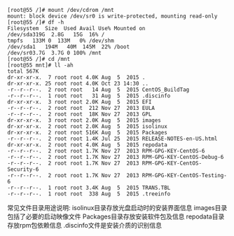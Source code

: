 


    [root@55 /]# mount /dev/cdrom /mnt
    mount: block device /dev/sr0 is write-protected, mounting read-only
    [root@55 /]# df -h
    Filesystem  Size  Used Avail Use% Mounted on
    /dev/sda319G  2.8G   15G  16% /
    tmpfs   133M 0  133M   0% /dev/shm
    /dev/sda1   194M   40M  145M  22% /boot
    /dev/sr03.7G  3.7G 0 100% /mnt
    [root@55 /]# cd /mnt
    [root@55 mnt]# ll -ah
    total 567K
    dr-xr-xr-x.  7 root root 4.0K Aug  5  2015 .
    dr-xr-xr-x. 25 root root 4.0K Oct 23 14:30 ..
    -r--r--r--.  2 root root   14 Aug  5  2015 CentOS_BuildTag
    -r--r--r--.  1 root root   31 Aug  5  2015 .discinfo
    dr-xr-xr-x.  3 root root 2.0K Aug  5  2015 EFI
    -r--r--r--.  2 root root  212 Nov 27  2013 EULA
    -r--r--r--.  2 root root  18K Nov 27  2013 GPL
    dr-xr-xr-x.  3 root root 2.0K Aug  5  2015 images
    dr-xr-xr-x.  2 root root 2.0K Aug  5  2015 isolinux
    dr-xr-xr-x.  2 root root 516K Aug  5  2015 Packages
    -r--r--r--.  2 root root 1.4K Jul 25  2015 RELEASE-NOTES-en-US.html
    dr-xr-xr-x.  2 root root 4.0K Aug  5  2015 repodata
    -r--r--r--.  2 root root 1.7K Nov 27  2013 RPM-GPG-KEY-CentOS-6
    -r--r--r--.  2 root root 1.7K Nov 27  2013 RPM-GPG-KEY-CentOS-Debug-6
    -r--r--r--.  2 root root 1.7K Nov 27  2013 RPM-GPG-KEY-CentOS-Security-6
    -r--r--r--.  2 root root 1.7K Nov 27  2013 RPM-GPG-KEY-CentOS-Testing-6
    -r--r--r--.  1 root root 3.4K Aug  5  2015 TRANS.TBL
    -r--r--r--.  1 root root  338 Aug  5  2015 .treeinfo

常见文件目录用途说明:
isolinux目录存放光盘启动时的安装界面信息
images目录包括了必要的启动映像文件
Packages目录存放安装软件包及信息
repodata目录存放rpm包依赖信息
.discinfo文件是安装介质的识别信息

